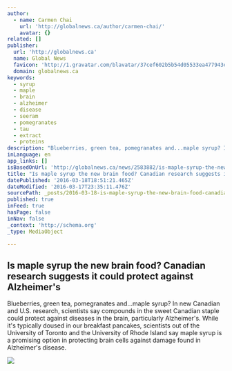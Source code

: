```yaml
---
author:
  - name: Carmen Chai
    url: 'http://globalnews.ca/author/carmen-chai/'
    avatar: {}
related: []
publisher:
  url: 'http://globalnews.ca'
  name: Global News
  favicon: 'http://1.gravatar.com/blavatar/37cef602b5b54d05533ea477943e87b6?s=16'
  domain: globalnews.ca
keywords:
  - syrup
  - maple
  - brain
  - alzheimer
  - disease
  - seeram
  - pomegranates
  - tau
  - extract
  - proteins
description: "Blueberries, green tea, pomegranates and...maple syrup? In new Canadian and U.S. research, scientists say compounds in the sweet Canadian staple could protect against diseases in the brain, particularly Alzheimer's. While it's typically doused in our breakfast pancakes, scientists out of the University of Toronto and the University of Rhode Island say maple syrup is a promising option in protecting brain cells against damage found in Alzheimer's disease."
inLanguage: en
app_links: []
isBasedOnUrl: 'http://globalnews.ca/news/2583882/is-maple-syrup-the-new-brain-food-canadian-research-suggests-it-could-protect-against-alzheimers/'
title: "Is maple syrup the new brain food? Canadian research suggests it could protect against Alzheimer's"
datePublished: '2016-03-18T18:51:21.465Z'
dateModified: '2016-03-17T23:35:11.476Z'
sourcePath: _posts/2016-03-18-is-maple-syrup-the-new-brain-food-canadian-research-suggest.md
published: true
inFeed: true
hasPage: false
inNav: false
_context: 'http://schema.org'
_type: MediaObject

---
```

<article style=""><h1>Is maple syrup the new brain food? Canadian research suggests it could protect against Alzheimer's</h1><p>Blueberries, green tea, pomegranates and...maple syrup? In new Canadian and U.S. research, scientists say compounds in the sweet Canadian staple could protect against diseases in the brain, particularly Alzheimer's. While it's typically doused in our breakfast pancakes, scientists out of the University of Toronto and the University of Rhode Island say maple syrup is a promising option in protecting brain cells against damage found in Alzheimer's disease.</p><img src="https://i0.wp.com/shawglobalnews.files.wordpress.com/2015/03/maple-syrup.jpg?fit=440%2C330&amp;quality=70&amp;strip=all&amp;ssl=1" /></article>